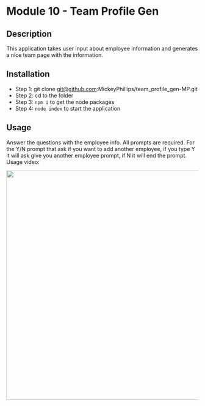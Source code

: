 # Module 10 - Team Profile Gen

  

## Description

This application takes user input about employee information and generates a nice team page with the information.


## Installation
- Step 1: git clone git@github.com:MickeyPhillips/team_profile_gen-MP.git
- Step 2: cd to the folder
- Step 3: `npm i` to get the node packages
- Step 4: `node index` to start the application

## Usage
Answer the questions with the employee info. All prompts are required. For the Y/N prompt that ask if you want to add another employee, if you type Y it will ask give you another employee prompt, if N it will end the prompt.
Usage video:
<div  align="center">

<img  src="./readme_assets/TeamProfileGen.gif"  width="600px">

</div>

